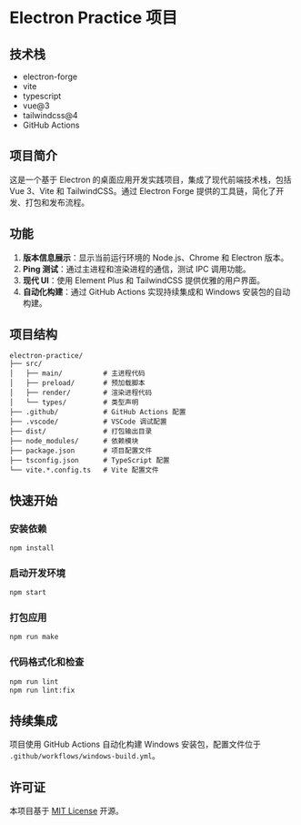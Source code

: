# Electron Practice 项目

## 技术栈

- electron-forge
- vite
- typescript
- vue@3
- tailwindcss@4
- GitHub Actions

## 项目简介

这是一个基于 Electron 的桌面应用开发实践项目，集成了现代前端技术栈，包括 Vue 3、Vite 和 TailwindCSS。通过 Electron Forge 提供的工具链，简化了开发、打包和发布流程。

## 功能

1. **版本信息展示**：显示当前运行环境的 Node.js、Chrome 和 Electron 版本。
2. **Ping 测试**：通过主进程和渲染进程的通信，测试 IPC 调用功能。
3. **现代 UI**：使用 Element Plus 和 TailwindCSS 提供优雅的用户界面。
4. **自动化构建**：通过 GitHub Actions 实现持续集成和 Windows 安装包的自动构建。

## 项目结构

```
electron-practice/
├── src/
│   ├── main/          # 主进程代码
│   ├── preload/       # 预加载脚本
│   ├── render/        # 渲染进程代码
│   └── types/         # 类型声明
├── .github/           # GitHub Actions 配置
├── .vscode/           # VSCode 调试配置
├── dist/              # 打包输出目录
├── node_modules/      # 依赖模块
├── package.json       # 项目配置文件
├── tsconfig.json      # TypeScript 配置
└── vite.*.config.ts   # Vite 配置文件
```

## 快速开始

### 安装依赖

```bash
npm install
```

### 启动开发环境

```bash
npm start
```

### 打包应用

```bash
npm run make
```

### 代码格式化和检查

```bash
npm run lint
npm run lint:fix
```

## 持续集成

项目使用 GitHub Actions 自动化构建 Windows 安装包，配置文件位于 `.github/workflows/windows-build.yml`。

## 许可证

本项目基于 [MIT License](./LICENSE) 开源。
